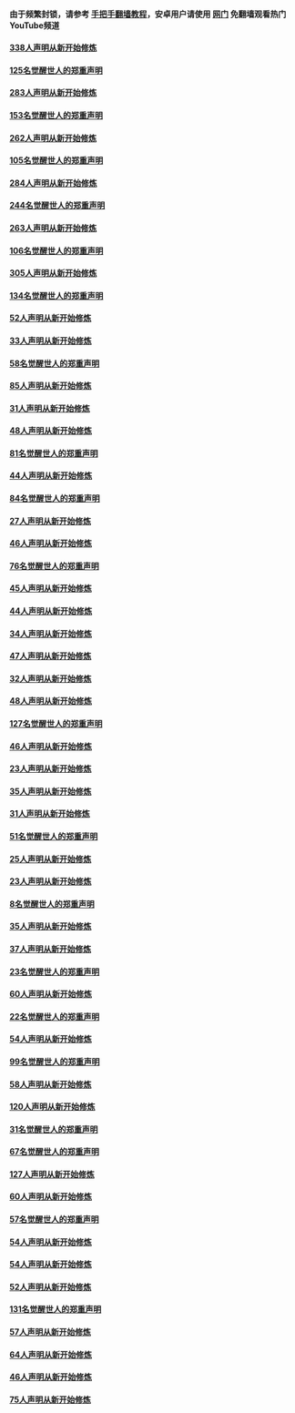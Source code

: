 #### 由于频繁封锁，请参考 [手把手翻墙教程](https://github.com/gfw-breaker/guides/wiki/)，安卓用户请使用 [网门](https://github.com/gfw-breaker/nogfw/blob/master/dl.md?t=04240601) 免翻墙观看热门YouTube频道 

#### [338人声明从新开始修炼](../pages/91/423540.md?t=04240601) 

#### [125名觉醒世人的郑重声明](../pages/91/423539.md?t=04240601) 

#### [283人声明从新开始修炼](../pages/91/423296.md?t=04240601) 

#### [153名觉醒世人的郑重声明](../pages/91/423295.md?t=04240601) 

#### [262人声明从新开始修炼](../pages/91/423004.md?t=04240601) 

#### [105名觉醒世人的郑重声明](../pages/91/423003.md?t=04240601) 

#### [284人声明从新开始修炼](../pages/91/422707.md?t=04240601) 

#### [244名觉醒世人的郑重声明](../pages/91/422706.md?t=04240601) 

#### [263人声明从新开始修炼](../pages/91/422553.md?t=04240601) 

#### [106名觉醒世人的郑重声明](../pages/91/422552.md?t=04240601) 

#### [305人声明从新开始修炼](../pages/91/422153.md?t=04240601) 

#### [134名觉醒世人的郑重声明](../pages/91/422152.md?t=04240601) 

#### [52人声明从新开始修炼](../pages/91/421846.md?t=04240601) 

#### [33人声明从新开始修炼](../pages/91/421804.md?t=04240601) 

#### [58名觉醒世人的郑重声明](../pages/91/421845.md?t=04240601) 

#### [85人声明从新开始修炼](../pages/91/421769.md?t=04240601) 

#### [31人声明从新开始修炼](../pages/91/421763.md?t=04240601) 

#### [48人声明从新开始修炼](../pages/91/421605.md?t=04240601) 

#### [81名觉醒世人的郑重声明](../pages/91/421656.md?t=04240601) 

#### [44人声明从新开始修炼](../pages/91/421544.md?t=04240601) 

#### [84名觉醒世人的郑重声明](../pages/91/421543.md?t=04240601) 

#### [27人声明从新开始修炼](../pages/91/421465.md?t=04240601) 

#### [46人声明从新开始修炼](../pages/91/421454.md?t=04240601) 

#### [76名觉醒世人的郑重声明](../pages/91/421453.md?t=04240601) 

#### [45人声明从新开始修炼](../pages/91/421452.md?t=04240601) 

#### [44人声明从新开始修炼](../pages/91/421422.md?t=04240601) 

#### [34人声明从新开始修炼](../pages/91/421322.md?t=04240601) 

#### [47人声明从新开始修炼](../pages/91/421264.md?t=04240601) 

#### [32人声明从新开始修炼](../pages/91/421225.md?t=04240601) 

#### [48人声明从新开始修炼](../pages/91/421202.md?t=04240601) 

#### [127名觉醒世人的郑重声明](../pages/91/421224.md?t=04240601) 

#### [46人声明从新开始修炼](../pages/91/421203.md?t=04240601) 

#### [23人声明从新开始修炼](../pages/91/421138.md?t=04240601) 

#### [35人声明从新开始修炼](../pages/91/421122.md?t=04240601) 

#### [31人声明从新开始修炼](../pages/91/421081.md?t=04240601) 

#### [51名觉醒世人的郑重声明](../pages/91/421080.md?t=04240601) 

#### [25人声明从新开始修炼](../pages/91/421020.md?t=04240601) 

#### [23人声明从新开始修炼](../pages/91/420884.md?t=04240601) 

#### [8名觉醒世人的郑重声明](../pages/91/420883.md?t=04240601) 

#### [35人声明从新开始修炼](../pages/91/420809.md?t=04240601) 

#### [37人声明从新开始修炼](../pages/91/420766.md?t=04240601) 

#### [23名觉醒世人的郑重声明](../pages/91/420765.md?t=04240601) 

#### [60人声明从新开始修炼](../pages/91/420727.md?t=04240601) 

#### [22名觉醒世人的郑重声明](../pages/91/420726.md?t=04240601) 

#### [54人声明从新开始修炼](../pages/91/420529.md?t=04240601) 

#### [99名觉醒世人的郑重声明](../pages/91/420528.md?t=04240601) 

#### [58人声明从新开始修炼](../pages/91/420198.md?t=04240601) 

#### [120人声明从新开始修炼](../pages/91/420141.md?t=04240601) 

#### [31名觉醒世人的郑重声明](../pages/91/420197.md?t=04240601) 

#### [67名觉醒世人的郑重声明](../pages/91/420140.md?t=04240601) 

#### [127人声明从新开始修炼](../pages/91/420082.md?t=04240601) 

#### [60人声明从新开始修炼](../pages/91/420081.md?t=04240601) 

#### [57名觉醒世人的郑重声明](../pages/91/420080.md?t=04240601) 

#### [54人声明从新开始修炼](../pages/91/419533.md?t=04240601) 

#### [54人声明从新开始修炼](../pages/91/419532.md?t=04240601) 

#### [52人声明从新开始修炼](../pages/91/419531.md?t=04240601) 

#### [131名觉醒世人的郑重声明](../pages/91/419530.md?t=04240601) 

#### [57人声明从新开始修炼](../pages/91/419430.md?t=04240601) 

#### [64人声明从新开始修炼](../pages/91/419429.md?t=04240601) 

#### [46人声明从新开始修炼](../pages/91/419428.md?t=04240601) 

#### [75人声明从新开始修炼](../pages/91/419427.md?t=04240601) 

